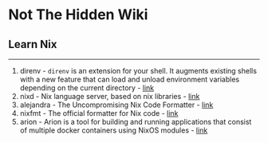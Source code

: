 # Not The Hidden Wiki

## Learn Nix
-----

1. direnv - `direnv` is an extension for your shell. It augments existing shells with a new feature that can load and unload environment variables depending on the current directory - [link](https://direnv.net/)
2. nixd - Nix language server, based on nix libraries - [link](https://github.com/nix-community/nixd)
3. alejandra - The Uncompromising Nix Code Formatter - [link](https://github.com/kamadorueda/alejandra)
4. nixfmt -  The official formatter for Nix code - [link](https://github.com/NixOS/nixfmt)
5. arion - Arion is a tool for building and running applications that consist of multiple docker containers using NixOS modules - [link](https://docs.hercules-ci.com/arion/)
